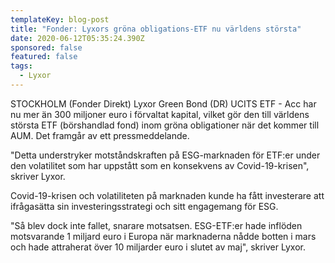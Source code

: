 ```yaml
---
templateKey: blog-post
title: "Fonder: Lyxors gröna obligations-ETF nu världens största"
date: 2020-06-12T05:35:24.390Z
sponsored: false
featured: false
tags:
  - Lyxor
---
```

STOCKHOLM (Fonder Direkt) Lyxor Green Bond (DR) UCITS ETF - Acc har nu mer än 300 miljoner euro i förvaltat kapital, vilket gör den till världens största ETF (börshandlad fond) inom gröna obligationer när det kommer till AUM. Det framgår av ett pressmeddelande.

"Detta understryker motståndskraften på ESG-marknaden för ETF:er under den volatilitet som har uppstått som en konsekvens av Covid-19-krisen", skriver Lyxor.

Covid-19-krisen och volatiliteten på marknaden kunde ha fått investerare att ifrågasätta sin investeringsstrategi och sitt engagemang för ESG.

"Så blev dock inte fallet, snarare motsatsen. ESG-ETF:er hade inflöden motsvarande 1 miljard euro i Europa när marknaderna nådde botten i mars och hade attraherat över 10 miljarder euro i slutet av maj", skriver Lyxor.